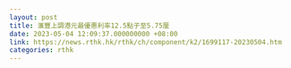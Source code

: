 ```yaml
---
layout: post
title: 滙豐上調港元最優惠利率12.5點子至5.75厘
date: 2023-05-04 12:09:37.000000000 +08:00
link: https://news.rthk.hk/rthk/ch/component/k2/1699117-20230504.htm
categories: rthk
---
```



